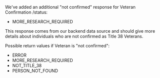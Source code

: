 We've added an additional "not confirmed" response for Veteran Confirmation /status:
- MORE_RESEARCH_REQUIRED 

This response comes from our backend data source and should give more details about individuals who are not confirmed as Title 38 Veterans.

Possible return values if Veteran is "not confirmed":

- ERROR
- MORE_RESEARCH_REQUIRED
- NOT_TITLE_38
- PERSON_NOT_FOUND
